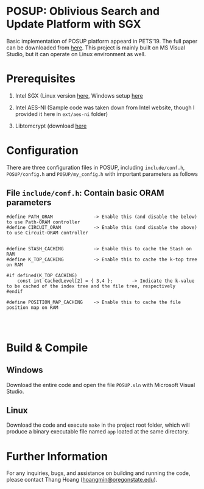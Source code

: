 # POSUP: Oblivious Search and Update Platform with SGX

Basic implementation of POSUP platform appeard in PETS'19. The full paper can be downloaded from [here](https://www.degruyter.com/downloadpdf/j/popets.2019.2019.issue-1/popets-2019-0010/popets-2019-0010.pdf). This project is mainly built on MS Visual Studio, but it can operate on Linux environment as well. 


# Prerequisites
1. Intel SGX (Linux version [here](https://github.com/intel/linux-sgx), Windows setup [here](https://downloadcenter.intel.com/download/28972/Intel-Software-Guard-Extensions-Intel-SGX-Driver-for-Windows-)

2. Intel AES-NI (Sample code was taken down from Intel website, though I provided it here in ``ext/aes-ni`` folder)

3. Libtomcrypt (download [here](https://github.com/libtom/libtomcrypt)

# Configuration
There are three configuration files in POSUP, including ``include/conf.h``, ``POSUP/config.h`` and ``POSUP/my_config.h`` with important parameters as follows

## File ``include/conf.h``: Contain basic ORAM parameters

```
#define PATH_ORAM               -> Enable this (and disable the below) to use Path-ORAM controller
#define CIRCUIT_ORAM            -> Enable this (and disable the above) to use Circuit-ORAM controller


#define STASH_CACHING           -> Enable this to cache the Stash on RAM
#define K_TOP_CACHING           -> Enable this to cache the k-top tree on RAM

#if defined(K_TOP_CACHING)
	const int CachedLevel[2] = { 3,4 };       -> Indicate the k-value to be cached of the index tree and the file tree, respectively 
#endif

#define POSITION_MAP_CACHING    -> Enable this to cache the file position map on RAM




```


# Build & Compile

## Windows
Download the entire code and open the file ``POSUP.sln`` with Microsoft Visual Studio.

## Linux

Download the code and execute ``make`` in the project root folder, which will produce a binary executable file named ``app`` loated at the same directory.


# Further Information
For any inquiries, bugs, and assistance on building and running the code, please contact Thang Hoang (hoangmin@oregonstate.edu).

